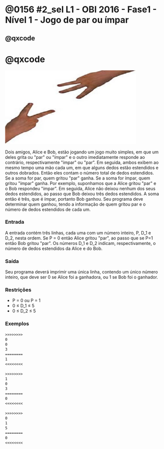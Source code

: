 # @0156 #2_sel L1 - OBI 2016 - Fase1 - Nível 1 - Jogo de par ou ímpar
## @qxcode
# @qxcode

![](capa.jpg)

Dois amigos, Alice e Bob, estão jogando um jogo muito simples, em que um deles grita ou "par" ou "ímpar" e o outro imediatamente responde ao contrário, respectivamente "ímpar" ou "par". Em seguida, ambos exibem ao mesmo tempo uma mão cada um, em que alguns dedos estão estendidos e outros dobrados. Então eles contam o número total de dedos estendidos. Se a soma for par, quem gritou "par" ganha. Se a soma for ímpar, quem gritou "ímpar" ganha. Por exemplo, suponhamos que a Alice gritou "par" e o Bob respondeu "ímpar". Em seguida, Alice não deixou nenhum dos seus dedos estendidos, ao passo que Bob deixou três dedos estendidos. A soma então é três, que é ímpar, portanto Bob ganhou. Seu programa deve determinar quem ganhou, tendo a informação de quem gritou par e o número de dedos estendidos de cada um.

### Entrada

A entrada contém três linhas, cada uma com um número inteiro, P, D\_1 e D\_2, nesta ordem. Se P = 0 então Alice gritou "par", ao passo que se P=1 então Bob gritou "par". Os números D\_1 e D\_2 indicam, respectivamente, o número de dedos estendidos da Alice e do Bob.

### Saída

Seu programa deverá imprimir uma única linha, contendo um único número inteiro, que deve ser 0 se Alice foi a ganhadora, ou 1 se Bob foi o ganhador.

### Restrições

*   P = 0 ou P = 1
*   0 ≤ D\_1 ≤ 5
*   0 ≤ D\_2 ≤ 5

### Exemplos

```
>>>>>>>>
0
0
3
========
1
<<<<<<<<

>>>>>>>>
1
0
3
========
0
<<<<<<<<

>>>>>>>>
0
1
5
========
0
<<<<<<<<
```

<!---
>>>>>>>> 01
0
1
5
========
0
<<<<<<<<


>>>>>>>> 02
0
0
3
========
1
<<<<<<<<


>>>>>>>> 03
0
5
0
========
1
<<<<<<<<


>>>>>>>> 04
1
4
5
========
0
<<<<<<<<


>>>>>>>> 05
1
0
3
========
0
<<<<<<<<


>>>>>>>> 06
0
3
2
========
1
<<<<<<<<


>>>>>>>> 07
0
0
2
========
0
<<<<<<<<


>>>>>>>> 08
1
3
3
========
1
<<<<<<<<


>>>>>>>> 09
1
0
5
========
0
<<<<<<<<


>>>>>>>> 10
0
0
4
========
0
<<<<<<<<


>>>>>>>> 11
0
3
1
========
0
<<<<<<<<


>>>>>>>> 12
0
2
4
========
0
<<<<<<<<


>>>>>>>> 13
1
0
1
========
0
<<<<<<<<


>>>>>>>> 14
0
3
4
========
1
<<<<<<<<


>>>>>>>> 15
0
1
4
========
1
<<<<<<<<


>>>>>>>> 16
0
4
5
========
1
<<<<<<<<
--->